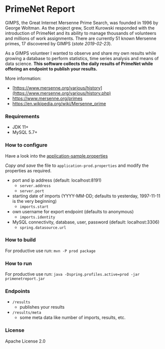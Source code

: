 # PrimeNet Report

GIMPS, the Great Internet Mersenne Prime Search, was founded in 1996 by George Woltman.
As the project grew, Scott Kurowski responded with the introduction of PrimeNet
and its ability to manage thousands of volunteers and millions of work assignments.
There are currently 51 known Mersenne primes, 17 discovered by GIMPS (_state 2019-02-23_).

As a GIMPS volunteer I wanted to observe and share my own results
while growing a database to perform statistics, time series analysis and means of data science.
  **This software collects the daily results of PrimeNet while offering an endpoint to publish your results.**

More information:
* [https://www.mersenne.org/various/history](https://www.mersenne.org/various/history.php)
* https://www.mersenne.org/primes
* https://en.wikipedia.org/wiki/Mersenne_prime

### Requirements

* JDK 11+
* MySQL 5.7+

### How to configure

Have a look into the [application-sample.properties](https://github.com/querwurzelt/mersenne-primenet-report/blob/master/src/main/resources/application-sample.properties)

*Copy and save* the file to `application-prod.properties` and modify the properties as required.

* port and ip address (default: localhost:8191)
    * `server.address`
    * `server.port`
* starting date of imports (YYYY-MM-DD; defaults to yesterday, 1997-11-11 is the very beginning)
    * `imports.start`
* own username for export endpoint (defaults to anonymous)
    * `imports.identity`
* MySQL connectivity, database, user, password (default: localhost:3306)
    * `spring.datasource.url`

### How to build

For productive use run:
`mvn -P prod package`

### How to run

For productive use run:
`java -Dspring.profiles.active=prod -jar primenetreport.jar`

### Endpoints

* `/results`
    * publishes your results
* `/results/meta`
    * some meta data like number of imports, results, etc.

### License

Apache License 2.0
